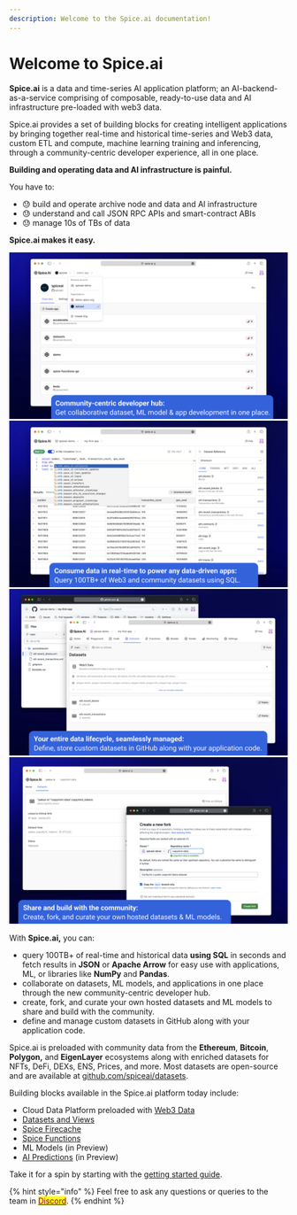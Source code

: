 ```yaml
---
description: Welcome to the Spice.ai documentation!
---
```


# Welcome to Spice.ai

**Spice.ai** is a data and time-series AI application platform; an AI-backend-as-a-service comprising of composable, ready-to-use data and AI infrastructure pre-loaded with web3 data.

Spice.ai provides a set of building blocks for creating intelligent applications by bringing together real-time and historical time-series and Web3 data, custom ETL and compute, machine learning training and inferencing, through a community-centric developer experience, all in one place.

**Building and operating data and AI infrastructure is painful.**&#x20;

You have to:

* 😓 build and operate archive node and data and AI infrastructure
* 😓 understand and call JSON RPC APIs and smart-contract ABIs
* 😓 manage 10s of TBs of data

**Spice.ai makes it easy.**

![](<.gitbook/assets/screenshot 2 - Hub.png>)![](<.gitbook/assets/screenshot 3 - Query.png>)![](<.gitbook/assets/screenshot 4 - GitHub (1).png>)![](<.gitbook/assets/screenshot 5 - Public Forks.png>)

With **Spice.ai,** you can:

* query 100TB+ of real-time and historical data **using SQL** in seconds and fetch results in **JSON** or **Apache Arrow** for easy use with applications, ML, or libraries like **NumPy** and **Pandas**.
* collaborate on datasets, ML models, and applications in one place through the new community-centric developer hub.
* create, fork, and curate your own hosted datasets and ML models to share and build with the community.
* define and manage custom datasets in GitHub along with your application code.

Spice.ai is preloaded with community data from the **Ethereum**, **Bitcoin**, **Polygon,** and **EigenLayer** ecosystems along with enriched datasets for NFTs, DeFi, DEXs, ENS, Prices, and more. Most datasets are open-source and are available at [github.com/spiceai/datasets](https://github.com/spiceai/datasets).

Building blocks available in the Spice.ai platform today include:

* Cloud Data Platform preloaded with [Web3 Data](building-blocks/datasets.md)
* [Datasets and Views](building-blocks/datasets-and-views.md)
* [Spice Firecache](building-blocks/spice-firecache.md)
* [Spice Functions](building-blocks/spice-functions/)
* ML Models (in Preview)
* [AI Predictions](api/predictions/) (in Preview)

Take it for a spin by starting with the [getting started guide](getting-started/get-started/).

{% hint style="info" %}
Feel free to ask any questions or queries to the team in [<mark style="color:purple;">Discord</mark>](https://discord.gg/kZnTfneP5u).
{% endhint %}
